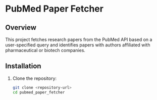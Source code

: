 # PubMed Paper Fetcher

## Overview
This project fetches research papers from the PubMed API based on a user-specified query and identifies papers with authors affiliated with pharmaceutical or biotech companies.

## Installation
1. Clone the repository:
   ```bash
   git clone <repository-url>
   cd pubmed_paper_fetcher